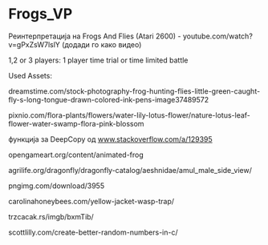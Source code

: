 # Frogs_VP


Реинтерпретација на Frogs And Flies (Atari 2600) - youtube.com/watch?v=gPxZsW7lslY (додади го како видео)

1,2 or 3 players: 1  player time trial or time limited battle




Used Assets:

dreamstime.com/stock-photography-frog-hunting-flies-little-green-caught-fly-s-long-tongue-drawn-colored-ink-pens-image37489572

pixnio.com/flora-plants/flowers/water-lily-lotus-flower/nature-lotus-leaf-flower-water-swamp-flora-pink-blossom

функција за DeepCopy од www.stackoverflow.com/a/129395

opengameart.org/content/animated-frog

agrilife.org/dragonfly/dragonfly-catalog/aeshnidae/amul_male_side_view/

pngimg.com/download/3955

carolinahoneybees.com/yellow-jacket-wasp-trap/

trzcacak.rs/imgb/bxmTib/

scottlilly.com/create-better-random-numbers-in-c/



